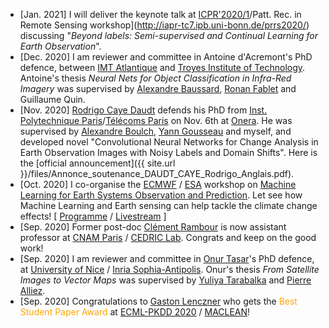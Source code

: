 * \[Jan. 2021\] I will deliver the keynote talk at [ICPR'2020/1](https://www.micc.unifi.it/icpr2020/)/Patt. Rec. in Remote Sensing workshop](http://iapr-tc7.ipb.uni-bonn.de/prrs2020/) discussing "_Beyond labels: Semi-supervised and Continual Learning for Earth Observation_".
* \[Dec. 2020\] I am reviewer and committee in Antoine d'Acremont's PhD defence, between [IMT Atlantique](https://www.imt-atlantique.fr/en) and [Troyes Institute of Technology](https://www.utt.fr/study-at-utt). Antoine's thesis _Neural Nets for Object Classification in Infra-Red Imagery_ was supervised by [Alexandre Baussard](https://recherche.utt.fr/icd-directory/alexandre-baussard), [Ronan Fablet](https://rfablet.github.io/) and Guillaume Quin.
* \[Nov. 2020\] [Rodrigo Caye Daudt](https://rcdaudt.github.io/) defends his PhD from [Inst. Polytechnique Paris](https://www.ip-paris.fr/en)/[Télécoms Paris](https://www.telecom-paris.fr/en/home) on Nov. 6th at [Onera](https://www.onera.fr/en). He was supervised by [Alexandre Boulch](http://www.boulch.eu/), [Yann Gousseau](https://perso.telecom-paristech.fr/gousseau/index_eng.html) and myself, and developed novel "Convolutional Neural Networks for Change Analysis in Earth Observation Images with Noisy Labels and Domain Shifts". Here is the [official announcement]({{ site.url }}/files/Annonce_soutenance_DAUDT_CAYE_Rodrigo_Anglais.pdf).
* \[Oct. 2020\] I co-organise the [ECMWF](https://www.ecmwf.int/) / [ESA](https://www.esa.int/) workshop on [Machine Learning for Earth Systems Observation and Prediction](https://www.ecmwf.int/en/learning/workshops/ecmwf-esa-workshop-machine-learning-earth-system-observation-and-prediction). Let see how Machine Learning and Earth sensing can help tackle the climate change effects! \[ [Programme](https://events.ecmwf.int/event/172/timetable/) / [Livestream](https://ecmwfevents.com/i/e1f887db-5d3c-44c4-bc8d-8a239d7094bf/login) \]
* \[Sep. 2020\] Former post-doc [Clément Rambour](http://cedric.cnam.fr/~rambourc/) is now assistant professor at [CNAM Paris](https://www.cnam.eu/site-en/) / [CEDRIC Lab](https://cedric.cnam.fr/lab/welcome/). Congrats and keep on the good work!
* \[Sep. 2020\] I am reviewer and committee in [Onur Tasar](http://www-sop.inria.fr/members/Onur.Tasar/)'s PhD defence, at [University of Nice](http://unice.fr/en) / [Inria Sophia-Antipolis](https://www.inria.fr/en/centre-inria-sophia-antipolis-mediterranee). Onur's thesis _From Satellite Images to Vector Maps_ was supervised by [Yuliya Tarabalka](http://www-sop.inria.fr/members/Yuliya.Tarabalka/) and [Pierre Alliez](https://team.inria.fr/titane/pierre-alliez/).
* \[Sep. 2020\] Congratulations to [Gaston Lenczner](https://github.com/gaslen) who gets the <span style="color:orange;">Best Student Paper Award</span> at [ECML-PKDD 2020](https://ecmlpkdd2020.net/) / [MACLEAN](https://sites.google.com/view/maclean2020/)!






